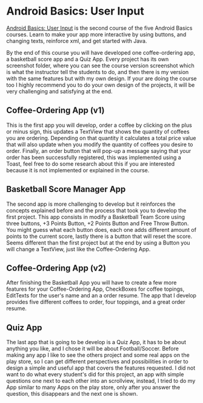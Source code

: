 # Android Basics: User Input
[Android Basics: User Input](https://www.udacity.com/course/android-basics-user-input--ud836) is the second course of the five Android Basics courses. Learn to make your app more interactive by using buttons, and changing texts, reinforce xml, and get started with Java.

By the end of this course you will have developed one coffee-ordering app, a basketball score app and a Quiz App. Every project has its own screenshot folder, where you can see the course version screenshot which is what the instructor tell the students to do, and then there is my version with the same features but with my own design. If your are doing the course too I highly recommend you to do your own design of the projects, it will be very challenging and satisfying at the end.

## Coffee-Ordering App (v1)
This is the first app you will develop, order a coffee by clicking on the plus or minus sign, this updates a TextView that shows the quantity of coffees you are ordering. Depending on that quantity it calculates a total price value that will also update when you modify the quantity of coffees you desire to order. Finally, an order button that will pop-up a message saying that your order has been successfully registered, this was implemented using a Toast, feel free to do some research about this if you are interested because it is not implemented or explained in the course.


## Basketball Score Manager App
The second app is more challenging to develop but it reinforces the concepts explained before and the process that took you to develop the first project. This app consists in modify a Basketball Team Score using three buttons, +3 Points Button, +2 Points Button and Free Throw Button. You might guess what each button does, each one adds different amount of points to the current score, lastly there is a button that will reset the score. Seems different than the first project but at the end by using a Button you will change a TextView, just like the Coffee-Ordering App.

## Coffee-Ordering App (v2)
After finishing the Basketball App you will have to create a few more features for your Coffee-Ordering App, CheckBoxes for coffee topings, EditTexts for the user's name and an a order resume. The app that I develop provides five different coffees to order, four toppings, and a great order resume.

## Quiz App
The last app that is going to be develop is a Quiz App, it has to be about anything you like, and I chose it will be about Football/Soccer. Before making any app I like to see the others project and some real apps on the play store, so I can get different perspectives and possibilities in order to design a simple and useful app that covers the features requested. I did not want to do what every student's did for this project, an app with simple questions one next to each other into an scrollview, instead, I tried to do my App similar to many Apps on the play store, only after you answer the question, this disappears and the next one is shown.

